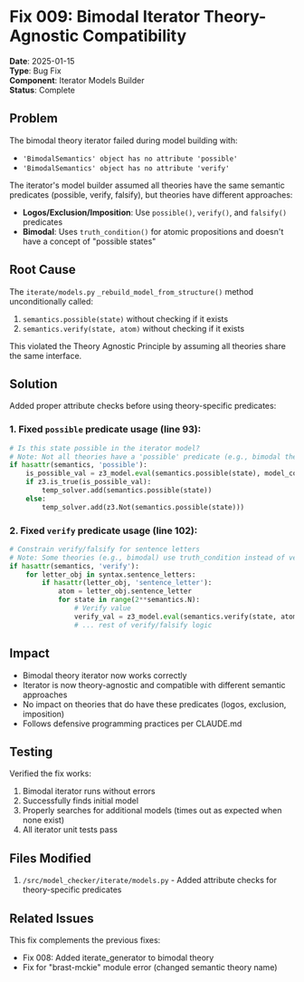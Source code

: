 # Fix 009: Bimodal Iterator Theory-Agnostic Compatibility

**Date**: 2025-01-15  
**Type**: Bug Fix  
**Component**: Iterator Models Builder  
**Status**: Complete  

## Problem

The bimodal theory iterator failed during model building with:
- `'BimodalSemantics' object has no attribute 'possible'`
- `'BimodalSemantics' object has no attribute 'verify'`

The iterator's model builder assumed all theories have the same semantic predicates (possible, verify, falsify), but theories have different approaches:
- **Logos/Exclusion/Imposition**: Use `possible()`, `verify()`, and `falsify()` predicates
- **Bimodal**: Uses `truth_condition()` for atomic propositions and doesn't have a concept of "possible states"

## Root Cause

The `iterate/models.py` `_rebuild_model_from_structure()` method unconditionally called:
1. `semantics.possible(state)` without checking if it exists
2. `semantics.verify(state, atom)` without checking if it exists

This violated the Theory Agnostic Principle by assuming all theories share the same interface.

## Solution

Added proper attribute checks before using theory-specific predicates:

### 1. Fixed `possible` predicate usage (line 93):
```python
# Is this state possible in the iterator model?
# Note: Not all theories have a 'possible' predicate (e.g., bimodal theory)
if hasattr(semantics, 'possible'):
    is_possible_val = z3_model.eval(semantics.possible(state), model_completion=True)
    if z3.is_true(is_possible_val):
        temp_solver.add(semantics.possible(state))
    else:
        temp_solver.add(z3.Not(semantics.possible(state)))
```

### 2. Fixed `verify` predicate usage (line 102):
```python
# Constrain verify/falsify for sentence letters
# Note: Some theories (e.g., bimodal) use truth_condition instead of verify/falsify
if hasattr(semantics, 'verify'):
    for letter_obj in syntax.sentence_letters:
        if hasattr(letter_obj, 'sentence_letter'):
            atom = letter_obj.sentence_letter
            for state in range(2**semantics.N):
                # Verify value
                verify_val = z3_model.eval(semantics.verify(state, atom), model_completion=True)
                # ... rest of verify/falsify logic
```

## Impact

- Bimodal theory iterator now works correctly
- Iterator is now theory-agnostic and compatible with different semantic approaches
- No impact on theories that do have these predicates (logos, exclusion, imposition)
- Follows defensive programming practices per CLAUDE.md

## Testing

Verified the fix works:
1. Bimodal iterator runs without errors
2. Successfully finds initial model
3. Properly searches for additional models (times out as expected when none exist)
4. All iterator unit tests pass

## Files Modified

1. `/src/model_checker/iterate/models.py` - Added attribute checks for theory-specific predicates

## Related Issues

This fix complements the previous fixes:
- Fix 008: Added iterate_generator to bimodal theory
- Fix for "brast-mckie" module error (changed semantic theory name)